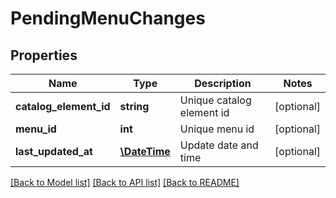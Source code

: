 # PendingMenuChanges

## Properties
Name | Type | Description | Notes
------------ | ------------- | ------------- | -------------
**catalog_element_id** | **string** | Unique catalog element id | [optional] 
**menu_id** | **int** | Unique menu id | [optional] 
**last_updated_at** | [**\DateTime**](\DateTime.md) | Update date and time | [optional] 

[[Back to Model list]](../README.md#documentation-for-models) [[Back to API list]](../README.md#documentation-for-api-endpoints) [[Back to README]](../README.md)


